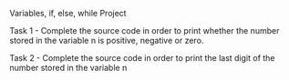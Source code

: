 Variables, if, else, while Project

Task 1 - Complete the source code in order to print whether the number stored in the variable n is positive, negative or zero.

Task 2 - Complete the source code in order to print the last digit of the number stored in the variable n
